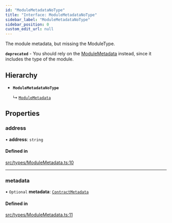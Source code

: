 ```yaml
---
id: "ModuleMetadataNoType"
title: "Interface: ModuleMetadataNoType"
sidebar_label: "ModuleMetadataNoType"
sidebar_position: 0
custom_edit_url: null
---
```


The module metadata, but missing the ModuleType.

**`deprecated`** - You should rely on the [ModuleMetadata](ModuleMetadata) instead, since it includes the type of the module.

## Hierarchy

- **`ModuleMetadataNoType`**

  ↳ [`ModuleMetadata`](ModuleMetadata)

## Properties

### address

• **address**: `string`

#### Defined in

[src/types/ModuleMetadata.ts:10](https://github.com/PrasoonPratham/nftlabs-sdk-ts/blob/3077f6d/src/types/ModuleMetadata.ts#L10)

___

### metadata

• `Optional` **metadata**: [`ContractMetadata`](ContractMetadata)

#### Defined in

[src/types/ModuleMetadata.ts:11](https://github.com/PrasoonPratham/nftlabs-sdk-ts/blob/3077f6d/src/types/ModuleMetadata.ts#L11)
